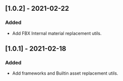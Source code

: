 ﻿## [1.0.2] - 2021-02-22
### Added
- Add FBX Internal material replacement utils.

## [1.0.1] - 2021-02-18
### Added
- Add frameworks and Builtin asset replacement utils.
